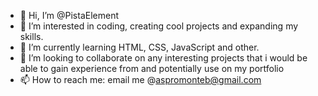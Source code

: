 - 👋 Hi, I’m @PistaElement
- 👀 I’m interested in coding, creating cool projects and expanding my skills.
- 🌱 I’m currently learning HTML, CSS, JavaScript and other.
- 💞️ I’m looking to collaborate on any interesting projects that i would be able to gain experience from and potentially use on my portfolio
- 📫 How to reach me: email me @aspromonteb@gmail.com

<!---
PistaElement/PistaElement is a ✨ special ✨ repository because its `README.md` (this file) appears on your GitHub profile.
You can click the Preview link to take a look at your changes.
--->
